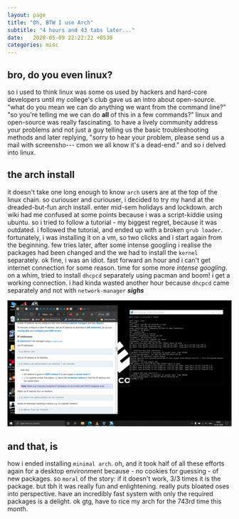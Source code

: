 ```yaml
---
layout: page
title: "Oh, BTW I use Arch"
subtitle: "4 hours and 43 tabs later..."
date:   2020-05-09 22:22:22 +0530
categories: misc
---
```


## bro, do you even linux?

so i used to think linux was some os used by hackers and hard-core developers until my college's club gave us an intro about open-source. "what do you mean we can do anything we want from the command line?" "so you're telling me we can do **all** of this in a few commands?" linux and open-source was really fascinating. to have a lively community address your problems and not just a guy telling us the basic troubleshooting methods and later replying, "sorry to hear your problem, please send us a mail with screensho--- cmon we all know it's a dead-end." and so i delved into linux.

## the arch install

it doesn't take one long enough to know ```arch``` users are at the top of the linux chain. so curiouser and curiouser, i decided to try my hand at the dreaded-but-fun arch install. enter mid-sem holidays and lockdown. arch wiki had me confused at some points because i was a script-kiddie using ubuntu. so i tried to follow a tutorial - my biggest regret, because it was outdated. i followed the tutorial, and ended up with a broken ```grub loader```. fortunately, i was installing it on a vm, so two clicks and i start again from the beginning. few tries later, after some intense googling i realise the packages had been changed and the we had to install the ```kernel``` separately. ok fine, i was an idiot. fast forward an hour and i can't get internet connection for some reason. time for some more *intense googling*. on a whim, tried to install ```dhcpcd``` separately using pacman and boom! i get a working connection. i had kinda wasted another hour because ```dhcpcd``` came separately and not with ```network-manager``` ***sighs*** 

![aaaaaaaaaa](https://github.com/lordlabuckdas/lordlabuckdas.github.io/raw/master/assets/img/posts/arch-install.png "arch install")

## and that, is 

how i ended installing ```minimal arch```. oh, and it took half of all these efforts again for a desktop environment because - no cookies for guessing - of new packages. so ```moral``` of the story: if it doesn't work, 3/3 times it is the package. but tbh it was really fun and enlightening. really puts bloated oses into perspective. have an incredibly fast system with only the required packages is a delight. ok gtg, have to rice my arch for the 743rd time this month.